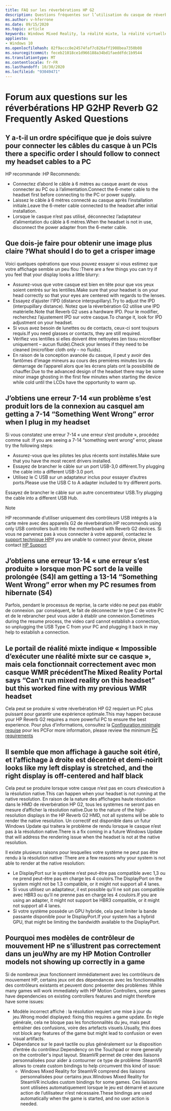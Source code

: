 ```yaml
---
title: FAQ sur les réverbérations HP G2
description: Questions fréquentes sur l’utilisation du casque de réverbération HP G2
ms.author: v-hferrone
ms.date: 09/15/2020
ms.topic: article
keywords: Windows Mixed Reality, la réalité mixte, la réalité virtuelle, VR, MR, dépannage, erreurs, aide, support, performances
appliesto:
- Windows 10
ms.openlocfilehash: 82f9accc8e24574faf7c826aff1908bea7350b08
ms.sourcegitcommit: feceb21018ce1d966188a34bd1faeddfdc1b9544
ms.translationtype: MT
ms.contentlocale: fr-FR
ms.lasthandoff: 10/30/2020
ms.locfileid: "93049471"
---
```

# <a name="hp-reverb-g2-frequently-asked-questions"></a><span data-ttu-id="44738-104">Forum aux questions sur les réverbérations HP G2</span><span class="sxs-lookup"><span data-stu-id="44738-104">HP Reverb G2 Frequently Asked Questions</span></span>

## <a name="is-there-a-specific-order-i-should-follow-to-connect-my-headset-cables-to-a-pc"></a><span data-ttu-id="44738-105">Y a-t-il un ordre spécifique que je dois suivre pour connecter les câbles du casque à un PC</span><span class="sxs-lookup"><span data-stu-id="44738-105">Is there a specific order I should follow to connect my headset cables to a PC</span></span>

<span data-ttu-id="44738-106">HP recommande :</span><span class="sxs-lookup"><span data-stu-id="44738-106">HP Recommends:</span></span>

- <span data-ttu-id="44738-107">Connectez d’abord le câble à 6 mètres au casque avant de vous connecter au PC ou à l’alimentation.</span><span class="sxs-lookup"><span data-stu-id="44738-107">Connect the 6-meter cable to the headset first before connecting to the PC or power supply.</span></span>
- <span data-ttu-id="44738-108">Laissez le câble à 6 mètres connecté au casque après l’installation initiale.</span><span class="sxs-lookup"><span data-stu-id="44738-108">Leave the 6-meter cable connected to the headset after initial installation.</span></span>
- <span data-ttu-id="44738-109">Lorsque le casque n’est pas utilisé, déconnectez l’adaptateur d’alimentation du câble à 6 mètres.</span><span class="sxs-lookup"><span data-stu-id="44738-109">When the headset is not in use, disconnect the power adapter from the 6-meter cable.</span></span>

## <a name="what-should-i-do-to-get-a-crisper-image"></a><span data-ttu-id="44738-110">Que dois-je faire pour obtenir une image plus claire ?</span><span class="sxs-lookup"><span data-stu-id="44738-110">What should I do to get a crisper image</span></span>

<span data-ttu-id="44738-111">Voici quelques opérations que vous pouvez essayer si vous estimez que votre affichage semble un peu flou :</span><span class="sxs-lookup"><span data-stu-id="44738-111">There are a few things you can try if you feel that your display looks a little blurry:</span></span>

- <span data-ttu-id="44738-112">Assurez-vous que votre casque est bien en tête pour que vos yeux soient centrés sur les lentilles.</span><span class="sxs-lookup"><span data-stu-id="44738-112">Make sure that your headset is on your head correctly so that your eyes are centered with regards to the lenses.</span></span>
- <span data-ttu-id="44738-113">Essayez d’ajuster l’IPD (distance interpupillary).</span><span class="sxs-lookup"><span data-stu-id="44738-113">Try to adjust the IPD (interpupillary distance).</span></span> <span data-ttu-id="44738-114">Notez que la réverbération G2 utilise une IPD matérielle.</span><span class="sxs-lookup"><span data-stu-id="44738-114">Note that Reverb G2 uses a hardware IPD.</span></span> <span data-ttu-id="44738-115">Pour le modifier, recherchez l’ajustement IPD sur votre casque.</span><span class="sxs-lookup"><span data-stu-id="44738-115">To change it, look for IPD adjustment on your headset.</span></span>
- <span data-ttu-id="44738-116">Si vous avez besoin de lunettes ou de contacts, ceux-ci sont toujours requis.</span><span class="sxs-lookup"><span data-stu-id="44738-116">If you need glasses or contacts, they are still required.</span></span>
- <span data-ttu-id="44738-117">Vérifiez vos lentilles si elles doivent être nettoyées (en tissu microfiber uniquement – aucun fluide).</span><span class="sxs-lookup"><span data-stu-id="44738-117">Check your lenses if they need to be cleaned (microfiber cloth only – no fluids).</span></span>
- <span data-ttu-id="44738-118">En raison de la conception avancée du casque, il peut y avoir des fantômes d’image mineurs au cours des premières minutes lors du démarrage de l’appareil alors que les écrans plats ont la possibilité de chauffer.</span><span class="sxs-lookup"><span data-stu-id="44738-118">Due to the advanced design of the headset there may be some minor image ghosting in the first few minutes when starting the device while cold until the LCDs have the opportunity to warm up.</span></span>

## <a name="i-am-getting-a-7-14-something-went-wrong-error-when-i-plug-in-my-headset"></a><span data-ttu-id="44738-119">J’obtiens une erreur 7-14 «un problème s’est produit lors de la connexion au casque</span><span class="sxs-lookup"><span data-stu-id="44738-119">I am getting a 7-14 “Something Went Wrong” error when I plug in my headset</span></span>

<span data-ttu-id="44738-120">Si vous constatez une erreur 7-14 « une erreur s’est produite », procédez comme suit :</span><span class="sxs-lookup"><span data-stu-id="44738-120">If you are seeing a 7-14 “something went wrong” error, please try the following steps:</span></span>

- <span data-ttu-id="44738-121">Assurez-vous que les pilotes les plus récents sont installés.</span><span class="sxs-lookup"><span data-stu-id="44738-121">Make sure that you have the most recent drivers installed.</span></span>
- <span data-ttu-id="44738-122">Essayez de brancher le câble sur un port USB-3,0 différent.</span><span class="sxs-lookup"><span data-stu-id="44738-122">Try plugging the cable into a different USB-3.0 port.</span></span>
- <span data-ttu-id="44738-123">Utilisez le C USB sur un adaptateur inclus pour essayer d’autres ports.</span><span class="sxs-lookup"><span data-stu-id="44738-123">Please use the USB C to A adapter included to try different ports.</span></span>

<span data-ttu-id="44738-124">Essayez de brancher le câble sur un autre concentrateur USB.</span><span class="sxs-lookup"><span data-stu-id="44738-124">Try plugging the cable into a different USB Hub.</span></span>  

> [!NOTE]
> <span data-ttu-id="44738-125">HP recommande d’utiliser uniquement des contrôleurs USB intégrés à la carte mère avec des appareils G2 de réverbération.</span><span class="sxs-lookup"><span data-stu-id="44738-125">HP recommends using only USB controllers built into the motherboard with Reverb G2 devices.</span></span>
> <span data-ttu-id="44738-126">Si vous ne parvenez pas à vous connecter à votre appareil, contactez le [support technique HP](https://support.hp.com/us-en)</span><span class="sxs-lookup"><span data-stu-id="44738-126">If you are unable to connect your device, please contact [HP Support](https://support.hp.com/us-en)</span></span>

## <a name="i-am-getting-a-13-14-something-went-wrong-error-when-my-pc-resumes-from-hibernate-s4"></a><span data-ttu-id="44738-127">J’obtiens une erreur 13-14 « une erreur s’est produite » lorsque mon PC sort de la veille prolongée (S4)</span><span class="sxs-lookup"><span data-stu-id="44738-127">I am getting a 13-14 “Something Went Wrong” error when my PC resumes from hibernate (S4)</span></span>

<span data-ttu-id="44738-128">Parfois, pendant le processus de reprise, la carte vidéo ne peut pas établir de connexion. par conséquent, le fait de déconnecter le type C de votre PC et de le rebrancher peut vous aider à établir une connexion.</span><span class="sxs-lookup"><span data-stu-id="44738-128">Sometimes during the resume process, the video card cannot establish a connection, so unplugging the USB Type C from your PC and plugging it back in may help to establish a connection.</span></span>

## <a name="the-mixed-reality-portal-says-cant-run-mixed-reality-on-this-headset-but-this-worked-fine-with-my-previous-wmr-headset"></a><span data-ttu-id="44738-129">Le portail de réalité mixte indique « Impossible d’exécuter une réalité mixte sur ce casque », mais cela fonctionnait correctement avec mon casque WMR précédent</span><span class="sxs-lookup"><span data-stu-id="44738-129">The Mixed Reality Portal says “Can't run mixed reality on this headset” but this worked fine with my previous WMR headset</span></span>

<span data-ttu-id="44738-130">Cela peut se produire si votre réverbération HP G2 requiert un PC plus puissant pour garantir une expérience optimale.</span><span class="sxs-lookup"><span data-stu-id="44738-130">This may happen because your HP Reverb G2 requires a more powerful PC to ensure the best experience.</span></span> <span data-ttu-id="44738-131">Pour plus d’informations, consultez la [Configuration minimale requise](windows-mixed-reality-minimum-pc-hardware-compatibility-guidelines.md) pour les PC</span><span class="sxs-lookup"><span data-stu-id="44738-131">For more information, please review the minimum [PC requirements](windows-mixed-reality-minimum-pc-hardware-compatibility-guidelines.md)</span></span>

## <a name="it-looks-like-my-left-display-is-stretched-and-the-right-display-is-off-centered-and-half-black"></a><span data-ttu-id="44738-132">Il semble que mon affichage à gauche soit étiré, et l’affichage à droite est décentré et demi-noir</span><span class="sxs-lookup"><span data-stu-id="44738-132">It looks like my left display is stretched, and the right display is off-centered and half black</span></span>

<span data-ttu-id="44738-133">Cela peut se produire lorsque votre casque n’est pas en cours d’exécution à la résolution native.</span><span class="sxs-lookup"><span data-stu-id="44738-133">This can happen when your headset is not running at the native resolution.</span></span> <span data-ttu-id="44738-134">En raison de la nature des affichages haute résolution dans le HMD de réverbération HP G2, tous les systèmes ne seront pas en mesure d’afficher la résolution native.</span><span class="sxs-lookup"><span data-stu-id="44738-134">Due to the nature of the high-resolution displays in the HP Reverb G2 HMD, not all systems will be able to render the native resolution.</span></span> <span data-ttu-id="44738-135">Un correctif est disponible dans un futur Windows Update qui traitera le problème de rendu lorsque le casque n’est pas à la résolution native.</span><span class="sxs-lookup"><span data-stu-id="44738-135">There is a fix coming in a future Windows Update that will address the rendering issue when the headset is not at the native resolution.</span></span>

<span data-ttu-id="44738-136">Il existe plusieurs raisons pour lesquelles votre système ne peut pas être rendu à la résolution native :</span><span class="sxs-lookup"><span data-stu-id="44738-136">There are a few reasons why your system is not able to render at the native resolution:</span></span>

- <span data-ttu-id="44738-137">Le DisplayPort sur le système n’est peut-être pas compatible avec 1,3 ou ne prend peut-être pas en charge les 4 couloirs.</span><span class="sxs-lookup"><span data-stu-id="44738-137">The DisplayPort on the system might not be 1.3 compatible, or it might not support all 4 lanes.</span></span>
- <span data-ttu-id="44738-138">Si vous utilisez un adaptateur, il est possible qu’il ne soit pas compatible avec HBR3 ou qu’il ne prenne pas en charge les 4 couloirs.</span><span class="sxs-lookup"><span data-stu-id="44738-138">If you are using an adapter, it might not support be HBR3 compatible, or it might not support all 4 lanes.</span></span>
- <span data-ttu-id="44738-139">Si votre système possède un GPU hybride, cela peut limiter la bande passante disponible pour le DisplayPort.</span><span class="sxs-lookup"><span data-stu-id="44738-139">If your system has a hybrid GPU, that might be limiting the bandwidth available to the DisplayPort.</span></span>

## <a name="why-are-my-hp-motion-controller-models-not-showing-up-correctly-in-a-game"></a><span data-ttu-id="44738-140">Pourquoi mes modèles de contrôleur de mouvement HP ne s’illustrent pas correctement dans un jeu</span><span class="sxs-lookup"><span data-stu-id="44738-140">Why are my HP Motion Controller models not showing up correctly in a game</span></span>

<span data-ttu-id="44738-141">Si de nombreux jeux fonctionnent immédiatement avec les contrôleurs de mouvement HP, certains jeux ont des dépendances avec les fonctionnalités des contrôleurs existants et peuvent donc présenter des problèmes :</span><span class="sxs-lookup"><span data-stu-id="44738-141">While many games will work immediately with HP Motion Controllers, some games have dependencies on existing controllers features and might therefore have some issues:</span></span>

- <span data-ttu-id="44738-142">Modèle incorrect affiché : la résolution requiert une mise à jour du jeu.</span><span class="sxs-lookup"><span data-stu-id="44738-142">Wrong model displayed: fixing this requires a game update.</span></span> <span data-ttu-id="44738-143">En règle générale, cela ne bloque pas les fonctionnalités du jeu, mais peut entraîner des confusions, voire des artefacts visuels.</span><span class="sxs-lookup"><span data-stu-id="44738-143">Usually, this does not block any features of the game but might lead to confusion or even visual artifacts.</span></span>
- <span data-ttu-id="44738-144">Dépendance sur le pavé tactile ou plus généralement sur la disposition d’entrée du contrôleur.</span><span class="sxs-lookup"><span data-stu-id="44738-144">Dependency on the Touchpad or more generally on the controller's input layout.</span></span> <span data-ttu-id="44738-145">SteamVR permet de créer des liaisons personnalisées pour aider à contourner ce type de problème :</span><span class="sxs-lookup"><span data-stu-id="44738-145">SteamVR allows to create custom bindings to help circumvent this kind of issue:</span></span>
    - <span data-ttu-id="44738-146">Windows Mixed Reality for SteamVR comprend des liaisons personnalisées pour certains jeux.</span><span class="sxs-lookup"><span data-stu-id="44738-146">Windows Mixed Reality for SteamVR includes custom bindings for some games.</span></span> <span data-ttu-id="44738-147">Ces liaisons sont utilisées automatiquement lorsque le jeu est démarré et aucune action de l’utilisateur n’est nécessaire.</span><span class="sxs-lookup"><span data-stu-id="44738-147">These bindings are used automatically when the game is started, and no user action is needed.</span></span>